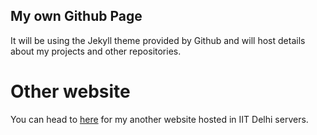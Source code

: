 ## My own Github Page
It will be using the Jekyll theme provided by Github and will host details about my projects and other repositories.

# Other website
You can head to [here](http://www.cse.iitd.ac.in/~cs1150263/) for my another website hosted in IIT Delhi servers.

